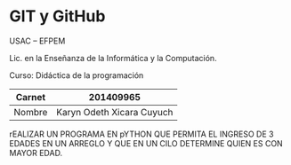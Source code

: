 # GIT y GitHub
USAC – EFPEM

Lic. en la Enseñanza de la Informática y la Computación.

Curso: Didáctica de la programación

|Carnet| 201409965 |
|--|--|
| Nombre| Karyn Odeth Xicara Cuyuch |
rEALIZAR UN PROGRAMA EN pYTHON QUE PERMITA EL INGRESO DE 3 EDADES EN UN ARREGLO Y QUE EN UN CILO DETERMINE QUIEN ES CON MAYOR EDAD.
